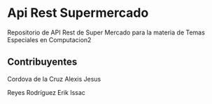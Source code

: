 
# Api Rest Supermercado

Repositorio de API Rest de Super Mercado para la materia de Temas Especiales en Computacion2 


## Contribuyentes

Cordova de la Cruz Alexis Jesus

Reyes Rodríguez Erik Issac


